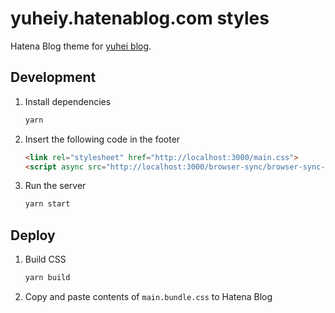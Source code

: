 # yuheiy.hatenablog.com styles

Hatena Blog theme for [yuhei blog](http://yuheiy.hatenablog.com/).

## Development

1.  Install dependencies

    ```bash
    yarn
    ```

1.  Insert the following code in the footer

    ```html
    <link rel="stylesheet" href="http://localhost:3000/main.css">
    <script async src="http://localhost:3000/browser-sync/browser-sync-client.js"></script>
    ```

1.  Run the server

    ```bash
    yarn start
    ```

## Deploy

1.  Build CSS

    ```bash
    yarn build
    ```

1.  Copy and paste contents of `main.bundle.css` to Hatena Blog

